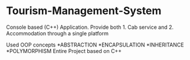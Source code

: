 # Tourism-Management-System
Console based (C++) Application.
Provide both 1. Cab service and
             2. Accommodation through a single platform

Used OOP concepts
            *ABSTRACTION 
            *ENCAPSULATION
            *INHERITANCE
            *POLYMORPHISM
Entire Project based on C++
